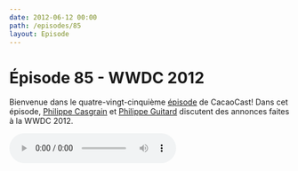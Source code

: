 ```yaml
---
date: 2012-06-12 00:00
path: /episodes/85
layout: Episode
---
```

# Épisode 85 - WWDC 2012
<p>Bienvenue dans le quatre-vingt-cinquième <a href="https://cacaocast.com/media/cacaocast_85.mp3" title="CocoaCast Cacao Episode 85">épisode</a> de CacaoCast! Dans cet épisode, <a href="http://www.twitter.com/philippec" title="Philippe Casgrain sur Twitter">Philippe Casgrain</a> et <a href="http://www.twitter.com/philippeguitard" title="Philippe Guitard sur Twitter">Philippe Guitard</a> discutent des annonces faites à la WWDC 2012.
<p><audio controls><source src="https://cacaocast.com/media/cacaocast_85.mp3" type="audio/mpeg"><source src="https://cacaocast.com/media/cacaocast_85.mp3" type="audio/mp4">Votre navigateur ne supporte pas l'élément audio / Your browser does not support the audio element.</audio></p>

